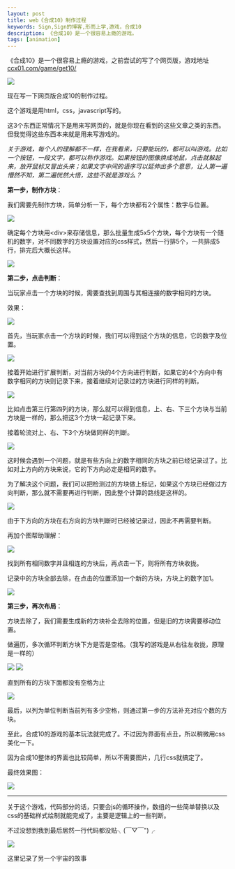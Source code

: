 ```yaml
---
layout: post
title: web《合成10》制作过程
keywords: Sign,Sign的博客,形而上学,游戏，合成10
description: 《合成10》是一个很容易上瘾的游戏。
tags: [animation]
---
```


《合成10》是一个很容易上瘾的游戏，之前尝试的写了个网页版，游戏地址 <a href="http://ccx01.com/game/get10/" target="_blank">ccx01.com/game/get10/</a>

<img src="http://upload-images.jianshu.io/upload_images/3575020-f2da1a7b3fbb10d0.png?imageMogr2/auto-orient/strip%7CimageView2/2/w/1240" data-original-src="http://upload-images.jianshu.io/upload_images/3575020-f2da1a7b3fbb10d0.png?imageMogr2/auto-orient/strip" data-image-slug="f2da1a7b3fbb10d0" data-width="752" data-height="860" style="cursor: zoom-in;">


现在写一下网页版合成10的制作过程。

这个游戏是用html，css，javascript写的。

这3个东西正常情况下是用来写网页的，就是你现在看到的这些文章之类的东西。但我觉得这些东西本来就是用来写游戏的。

<i>关于游戏，每个人的理解都不一样，在我看来，只要能玩的，都可以叫游戏。比如一个按钮，一段文字，都可以称作游戏。如果按钮的图像换成地鼠，点击就躲起来，放开鼠标又冒出头来；如果文字中间的语序可以延伸出多个意思，让人第一遍懵然不知，第二遍恍然大悟，这些不就是游戏么？</i>


<b>第一步，制作方块</b>：

我们需要先制作方块，简单分析一下，每个方块都有2个属性：数字与位置。

<img src="http://upload-images.jianshu.io/upload_images/3575020-92127a13b0049a87.png?imageMogr2/auto-orient/strip%7CimageView2/2/w/1240" data-original-src="http://upload-images.jianshu.io/upload_images/3575020-92127a13b0049a87.png?imageMogr2/auto-orient/strip" data-image-slug="92127a13b0049a87" data-width="141" data-height="133" style="cursor: zoom-in;">


确定每个方块用&lt;div&gt;来存储信息，那么批量生成5x5个方块，每个方块有一个随机的数字，对不同数字的方块设置对应的css样式，然后一行排5个，一共排成5行，排完后大概长这样。

<img src="http://upload-images.jianshu.io/upload_images/3575020-2e135388f43d85d3.png?imageMogr2/auto-orient/strip%7CimageView2/2/w/1240" data-original-src="http://upload-images.jianshu.io/upload_images/3575020-2e135388f43d85d3.png?imageMogr2/auto-orient/strip" data-image-slug="2e135388f43d85d3" data-width="712" data-height="715" style="cursor: zoom-in;">


<b>第二步，点击判断</b>：<br>

当玩家点击一个方块的时候，需要查找到周围与其相连接的数字相同的方块。

效果：

<img src="http://upload-images.jianshu.io/upload_images/3575020-5f1db97875a7be40.png?imageMogr2/auto-orient/strip%7CimageView2/2/w/1240" data-original-src="http://upload-images.jianshu.io/upload_images/3575020-5f1db97875a7be40.png?imageMogr2/auto-orient/strip" data-image-slug="5f1db97875a7be40" data-width="713" data-height="712" style="cursor: zoom-in;">


首先，当玩家点击一个方块的时候，我们可以得到这个方块的信息，它的数字及位置。

<img src="http://upload-images.jianshu.io/upload_images/3575020-7e8c64ec78f9589b.png?imageMogr2/auto-orient/strip%7CimageView2/2/w/1240" style="cursor: zoom-in;">


接着开始进行扩展判断，对当前方块的4个方向进行判断，如果它的4个方向中有数字相同的方块则记录下来，接着继续对记录过的方块进行同样的判断。<br>

<img src="http://upload-images.jianshu.io/upload_images/3575020-4c88e1b37171bc55.png?imageMogr2/auto-orient/strip%7CimageView2/2/w/1240" data-original-src="http://upload-images.jianshu.io/upload_images/3575020-4c88e1b37171bc55.png?imageMogr2/auto-orient/strip" data-image-slug="4c88e1b37171bc55" data-width="713" data-height="717" style="cursor: zoom-in;">


比如点击第三行第四列的方块，那么就可以得到信息，上、右、下三个方块与当前方块是一样的，那么把这3个方块一起记录下来。

接着轮流对上、右、下3个方块做同样的判断。

<img src="http://upload-images.jianshu.io/upload_images/3575020-e468dfec18f84934.png?imageMogr2/auto-orient/strip%7CimageView2/2/w/1240" data-original-src="http://upload-images.jianshu.io/upload_images/3575020-e468dfec18f84934.png?imageMogr2/auto-orient/strip" data-image-slug="e468dfec18f84934" data-width="718" data-height="709" style="cursor: zoom-in;">


这时候会遇到一个问题，就是有些方向上的数字相同的方块之前已经记录过了。比如对上方向的方块来说，它的下方向必定是相同的数字。

为了解决这个问题，我们可以把检测过的方块做上标记，如果这个方块已经做过方向判断，那么就不需要再进行判断，因此整个计算的路线是这样的。

<img src="http://upload-images.jianshu.io/upload_images/3575020-d4a3f55de8d89c7e.png?imageMogr2/auto-orient/strip%7CimageView2/2/w/1240" data-original-src="http://upload-images.jianshu.io/upload_images/3575020-d4a3f55de8d89c7e.png?imageMogr2/auto-orient/strip" data-image-slug="d4a3f55de8d89c7e" data-width="711" data-height="720" style="cursor: zoom-in;">


由于下方向的方块在右方向的方块判断时已经被记录过，因此不再需要判断。

再加个图帮助理解：

<img src="http://upload-images.jianshu.io/upload_images/3575020-c8a867f94bf194e6.png?imageMogr2/auto-orient/strip%7CimageView2/2/w/1240" data-original-src="http://upload-images.jianshu.io/upload_images/3575020-c8a867f94bf194e6.png?imageMogr2/auto-orient/strip" data-image-slug="c8a867f94bf194e6" data-width="727" data-height="732" style="cursor: zoom-in;">


找到所有相同数字并且相连的方块后，再点击一下，则将所有方块收拢。

记录中的方块全部去除，在点击的位置添加一个新的方块，方块上的数字加1。

<img src="http://upload-images.jianshu.io/upload_images/3575020-e427d02e949f29ab.png?imageMogr2/auto-orient/strip%7CimageView2/2/w/1240" data-original-src="http://upload-images.jianshu.io/upload_images/3575020-e427d02e949f29ab.png?imageMogr2/auto-orient/strip" data-image-slug="e427d02e949f29ab" data-width="716" data-height="715" style="cursor: zoom-in;">


<b>第三步，再次布局</b>：

方块去除了，我们需要生成新的方块补全去除的位置，但是旧的方块需要移动位置。

做遍历，多次循环判断方块下方是否是空格。（我写的游戏是从右往左收拢，原理是一样的）

<img src="http://upload-images.jianshu.io/upload_images/3575020-4afa756e8943c8de.png?imageMogr2/auto-orient/strip%7CimageView2/2/w/1240" data-original-src="http://upload-images.jianshu.io/upload_images/3575020-4afa756e8943c8de.png?imageMogr2/auto-orient/strip" data-image-slug="4afa756e8943c8de" data-width="732" data-height="728" style="cursor: zoom-in;">


<img src="http://upload-images.jianshu.io/upload_images/3575020-2c419eb0be41869c.png?imageMogr2/auto-orient/strip%7CimageView2/2/w/1240" data-original-src="http://upload-images.jianshu.io/upload_images/3575020-2c419eb0be41869c.png?imageMogr2/auto-orient/strip" data-image-slug="2c419eb0be41869c" data-width="716" data-height="711" style="cursor: zoom-in;">


直到所有的方块下面都没有空格为止

<img src="http://upload-images.jianshu.io/upload_images/3575020-9b0917d63ebdc3fa.png?imageMogr2/auto-orient/strip%7CimageView2/2/w/1240" data-original-src="http://upload-images.jianshu.io/upload_images/3575020-9b0917d63ebdc3fa.png?imageMogr2/auto-orient/strip" data-image-slug="9b0917d63ebdc3fa" data-width="710" data-height="709" style="cursor: zoom-in;">


最后，以列为单位判断当前列有多少空格，则通过第一步的方法补充对应个数的方块。

至此，合成10的游戏的基本玩法就完成了。不过因为界面有点丑，所以稍微用css美化一下。

因为合成10整体的界面也比较简单，所以不需要图片，几行css就搞定了。

最终效果图：

<img src="http://upload-images.jianshu.io/upload_images/3575020-c1f9f061632e87b2.png?imageMogr2/auto-orient/strip%7CimageView2/2/w/1240" data-original-src="http://upload-images.jianshu.io/upload_images/3575020-c1f9f061632e87b2.png?imageMogr2/auto-orient/strip" data-image-slug="c1f9f061632e87b2" data-width="705" data-height="706" style="cursor: zoom-in;">

<hr>

关于这个游戏，代码部分的话，只要会js的循环操作，数组的一些简单替换以及css的基础样式绘制就能完成了，主要是逻辑上的一些判断。

不过没想到我到最后居然一行代码都没贴╮(￣▽￣")╭

<img src="http://upload-images.jianshu.io/upload_images/3575020-2d82cc2a3c484933?imageMogr2/auto-orient/strip%7CimageView2/2/w/1240" style="cursor: zoom-in;">


这里记录了另一个宇宙的故事